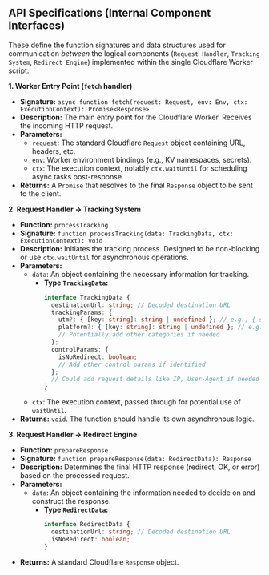 ## API Specifications (Internal Component Interfaces)

These define the function signatures and data structures used for communication *between* the logical components (`Request Handler`, `Tracking System`, `Redirect Engine`) implemented within the single Cloudflare Worker script.

**1. Worker Entry Point (`fetch` handler)**

*   **Signature:** `async function fetch(request: Request, env: Env, ctx: ExecutionContext): Promise<Response>`
*   **Description:** The main entry point for the Cloudflare Worker. Receives the incoming HTTP request.
*   **Parameters:**
    *   `request`: The standard Cloudflare `Request` object containing URL, headers, etc.
    *   `env`: Worker environment bindings (e.g., KV namespaces, secrets).
    *   `ctx`: The execution context, notably `ctx.waitUntil` for scheduling async tasks post-response.
*   **Returns:** A `Promise` that resolves to the final `Response` object to be sent to the client.

**2. Request Handler -> Tracking System**

*   **Function:** `processTracking`
*   **Signature:** `function processTracking(data: TrackingData, ctx: ExecutionContext): void`
*   **Description:** Initiates the tracking process. Designed to be non-blocking or use `ctx.waitUntil` for asynchronous operations.
*   **Parameters:**
    *   `data`: An object containing the necessary information for tracking.
        *   **Type `TrackingData`:**
            ```typescript
            interface TrackingData {
              destinationUrl: string; // Decoded destination URL
              trackingParams: {
                utm?: { [key: string]: string | undefined }; // e.g., { source: '...', medium: '...' }
                platform?: { [key: string]: string | undefined }; // e.g., { xptdk: '...', ref: '...' }
                // Potentially add other categories if needed
              };
              controlParams: {
                isNoRedirect: boolean;
                // Add other control params if identified
              };
              // Could add request details like IP, User-Agent if needed for tracking
            }
            ```
    *   `ctx`: The execution context, passed through for potential use of `waitUntil`.
*   **Returns:** `void`. The function should handle its own asynchronous logic.

**3. Request Handler -> Redirect Engine**

*   **Function:** `prepareResponse`
*   **Signature:** `function prepareResponse(data: RedirectData): Response`
*   **Description:** Determines the final HTTP response (redirect, OK, or error) based on the processed request.
*   **Parameters:**
    *   `data`: An object containing the information needed to decide on and construct the response.
        *   **Type `RedirectData`:**
            ```typescript
            interface RedirectData {
              destinationUrl: string; // Decoded destination URL
              isNoRedirect: boolean;
            }
            ```
*   **Returns:** A standard Cloudflare `Response` object. 